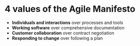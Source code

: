 # 4 values of the Agile Manifesto

* **Individuals and interactions** over processes and tools
* **Working software** over comprehensive documentation
* **Customer collaboration** over contract negotiation
* **Responding to change** over following a plan


